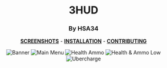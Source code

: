 <div align="center">

# 3HUD
### By HSA34

**[SCREENSHOTS](../screenshots/showcase.md)** -
**[INSTALLATION](https://github.com/Hypnootize/TF2-HUD-GitHub-Resources/blob/main/installation/windows_install.md)** -
**[CONTRIBUTING](https://github.com/Hypnootize/TF2-HUD-GitHub-Resources/blob/main/contributing/github_contributing.md)**

![Banner](../screenshots/00_Banner.jpg)
![Main Menu](../screenshots/01_Main_Menu.jpg)
![Health Ammo](../screenshots/02_Health_Ammo.jpg)
![Health & Ammo Low](../screenshots/03_Health_Ammo_Low.jpg)
![Ubercharge](../screenshots/04_Ubercharge.jpg)